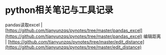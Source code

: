 # python相关笔记与工具记录
pandas读取excel | [https://github.com/tianyunzqs/pynotes/tree/master/pandas_excel](https://github.com/tianyunzqs/pynotes/tree/master/pandas_excel)
编辑距离 | [https://github.com/tianyunzqs/pynotes/tree/master/edit_distance](https://github.com/tianyunzqs/pynotes/tree/master/edit_distance)
